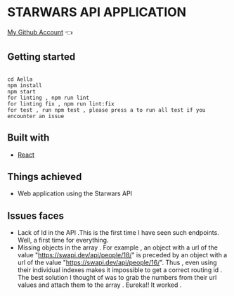 # STARWARS API APPLICATION



[My Github Account](https://github.com/kingebere) :point_left:

## Getting started

```

cd Aella
npm install
npm start
for linting , npm run lint
for linting fix , npm run lint:fix
for test , run npm test , please press a to run all test if you encounter an issue

```

## Built with

- [React](https://reactjs.org/)

## Things achieved

- Web application using the Starwars API

## Issues faces

- Lack of Id in the API .This is the first time I have seen such endpoints. Well, a first time for everything.
- Missing objects in the array . For example , an object with a url of the value "https://swapi.dev/api/people/18/" is preceded by an object with a url of the value "https://swapi.dev/api/people/16/". Thus , even using their individual indexes makes it impossible to get a correct routing id . The best solution I thought of was to grab the numbers from their url values and attach them to the array . Eureka!! It worked .


